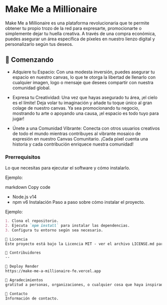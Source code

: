 # Make Me a Millionaire

Make Me a Millionaire es una plataforma revolucionaria que te permite obtener tu propio trozo de la red para expresarte, promocionarte o simplemente dejar tu huella creativa. A través de una compra económica, puedes asegurar un área específica de píxeles en nuestro lienzo digital y personalizarlo según tus deseos.

## 🚀 Comenzando

- Adquiere tu Espacio: Con una modesta inversión, puedes asegurar tu espacio en nuestro canvas, lo que te otorga la libertad de llenarlo con cualquier imagen, logo o mensaje que desees compartir con nuestra comunidad global.

- Expresa tu Creatividad: Una vez que hayas asegurado tu área, ¡el cielo es el límite! Deja volar tu imaginación y añade tu toque único al gran colage de nuestro canvas. Ya sea promocionando tu negocio, mostrando tu arte o apoyando una causa, ¡el espacio es todo tuyo para jugar!

- Únete a una Comunidad Vibrante: Conecta con otros usuarios creativos de todo el mundo mientras contribuyes al vibrante mosaico de expresión en nuestro Canvas Comunitario. ¡Cada píxel cuenta una historia y cada contribución enriquece nuestra comunidad!

### Prerrequisitos

Lo que necesitas para ejecutar el software y cómo instalarlo.

Ejemplo:

markdown
Copy code
- Node.js v14
- npm v6
Instalación
Paso a paso sobre cómo instalar el proyecto.

Ejemplo:
```markdown
1. Clona el repositorio.
2. Ejecuta `npm install` para instalar las dependencias.
3. Configura tu entorno según sea necesario.

📄 Licencia
Este proyecto está bajo la Licencia MIT - ver el archivo LICENSE.md para más detalles.

🤝 Contribuidores
--

📝 Deploy Render
https://make-me-a-millionaire-fe.vercel.app

📢 Agradecimientos
gratitud a personas, organizaciones, o cualquier cosa que haya inspirado tu trabajo y proyecto.

📧 Contacto
Información de contacto.
